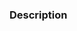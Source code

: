 <!--

Thank you for contributing! Please follow the steps below to help us process your PR quickly.

- 📝 Use a meaningful title for the pull request and include the name of the package modified.
- ✅ Add or edit tests to reflect the change (run `pnpm test`).
- 🔍 Add or edit Storybook examples to reflect the change (run `pnpm run storybook`).
- 🙏 Please review your own PR to check for anything you may have missed.

-->

### Description

<!-- Describe the change you are introducing -->
